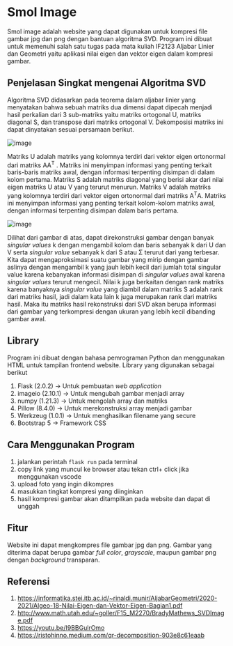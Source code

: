 # Smol Image
  Smol image adalah website yang dapat digunakan untuk kompresi file gambar jpg dan png dengan bantuan algoritma SVD. Program ini dibuat untuk memenuhi salah satu tugas pada mata kuliah IF2123 Aljabar Linier dan Geometri yaitu aplikasi nilai eigen dan vektor eigen dalam kompresi gambar.

## Penjelasan Singkat mengenai Algoritma SVD
Algoritma SVD didasarkan pada teorema dalam aljabar
linier yang menyatakan bahwa sebuah matriks dua dimensi dapat dipecah menjadi hasil
perkalian dari 3 sub-matriks yaitu matriks ortogonal U, matriks diagonal S, dan transpose
dari matriks ortogonal V. Dekomposisi matriks ini dapat dinyatakan sesuai persamaan
berikut.

![image](https://user-images.githubusercontent.com/74034061/141672391-2b07fac3-1589-4b5d-a660-9a35d34ed193.png)

Matriks U adalah matriks yang kolomnya terdiri dari vektor eigen ortonormal dari matriks
AA<sup>T</sup>
. Matriks ini menyimpan informasi yang penting terkait baris-baris matriks awal, dengan
informasi terpenting disimpan di dalam kolom pertama. Matriks S adalah matriks diagonal
yang berisi akar dari nilai eigen matriks U atau V yang terurut menurun. Matriks V adalah
matriks yang kolomnya terdiri dari vektor eigen ortonormal dari matriks A<sup>T</sup>A. Matriks ini
menyimpan informasi yang penting terkait kolom-kolom matriks awal, dengan informasi
terpenting disimpan dalam baris pertama.

![image](https://user-images.githubusercontent.com/74034061/141672615-f9121fa1-d49f-4c87-8d9e-19e59fa77da8.png)

Dilihat dari gambar di atas, dapat direkonstruksi gambar dengan banyak _singular
values_ k dengan mengambil kolom dan baris sebanyak k dari U dan V serta _singular value_
sebanyak k dari S atau Σ terurut dari yang terbesar. Kita dapat mengaproksimasi suatu
gambar yang mirip dengan gambar aslinya dengan mengambil k yang jauh lebih kecil dari
jumlah total singular value karena kebanyakan informasi disimpan di _singular values_ awal
karena _singular values_ terurut mengecil. Nilai k juga berkaitan dengan rank matriks karena
banyaknya _singular value_ yang diambil dalam matriks S adalah rank dari matriks hasil, jadi
dalam kata lain k juga merupakan rank dari matriks hasil. Maka itu matriks hasil rekonstruksi
dari SVD akan berupa informasi dari gambar yang terkompresi dengan ukuran yang lebih
kecil dibanding gambar awal.

## Library
Program ini dibuat dengan bahasa pemrograman Python dan menggunakan HTML untuk tampilan frontend website.
Library yang digunakan sebagai berikut
1. Flask  (2.0.2) -> Untuk pembuatan _web application_
2. imageio (2.10.1) -> Untuk mengubah gambar menjadi array
3. numpy (1.21.3) -> Untuk mengolah array dan matriks
4. Pillow (8.4.0) -> Untuk merekonstruksi array menjadi gambar
5. Werkzeug (1.0.1) -> Untuk menghasilkan filename yang secure
6. Bootstrap 5 -> Framework CSS

## Cara Menggunakan Program
1. jalankan perintah ```flask run``` pada terminal
2. copy link yang muncul ke browser atau tekan ctrl+ click jika menggunakan vscode
3. upload foto yang ingin dikompres
4. masukkan tingkat kompresi yang diinginkan 
5. hasil kompresi gambar akan ditampilkan pada website dan dapat di unggah

## Fitur 
Website ini dapat mengkompres file gambar jpg dan png. Gambar yang diterima dapat berupa gambar _full color_, _grayscale_, maupun gambar png dengan _background_ transparan.

## Referensi
1. https://informatika.stei.itb.ac.id/~rinaldi.munir/AljabarGeometri/2020-2021/Algeo-18-Nilai-Eigen-dan-Vektor-Eigen-Bagian1.pdf
2. http://www.math.utah.edu/~goller/F15_M2270/BradyMathews_SVDImage.pdf
3. https://youtu.be/I9BBGulrOmo
4. https://ristohinno.medium.com/qr-decomposition-903e8c61eaab
  
